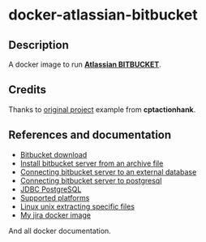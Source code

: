# docker-atlassian-bitbucket

## Description

A docker image to run **[Atlassian BITBUCKET](https://www.atlassian.com/software/bitbucket/download)**.

## Credits

Thanks to [original project](https://github.com/cptactionhank/docker-atlassian-stash) example from **cptactionhank**.

## References and documentation

* [Bitbucket download](https://www.atlassian.com/software/bitbucket/download)
* [Install bitbucket server from an archive file](https://confluence.atlassian.com/bitbucketserver/install-bitbucket-server-from-an-archive-file-776640148.html)
* [Connecting bitbucket server to an external database](https://confluence.atlassian.com/bitbucketserver/connecting-bitbucket-server-to-an-external-database-776640378.html)
* [Connecting bitbucket server to postgresql](https://confluence.atlassian.com/bitbucketserver/connecting-bitbucket-server-to-postgresql-776640389.html)
* [JDBC PostgreSQL](https://jdbc.postgresql.org/download.html)
* [Supported platforms](https://confluence.atlassian.com/bitbucketserver/supported-platforms-776640981.html)
* [Linux unix extracting specific files](http://www.cyberciti.biz/faq/linux-unix-extracting-specific-files)
* [My jira docker image](https://github.com/AlbanMontaigu/docker-atlassian-jira)

And all docker documentation.
